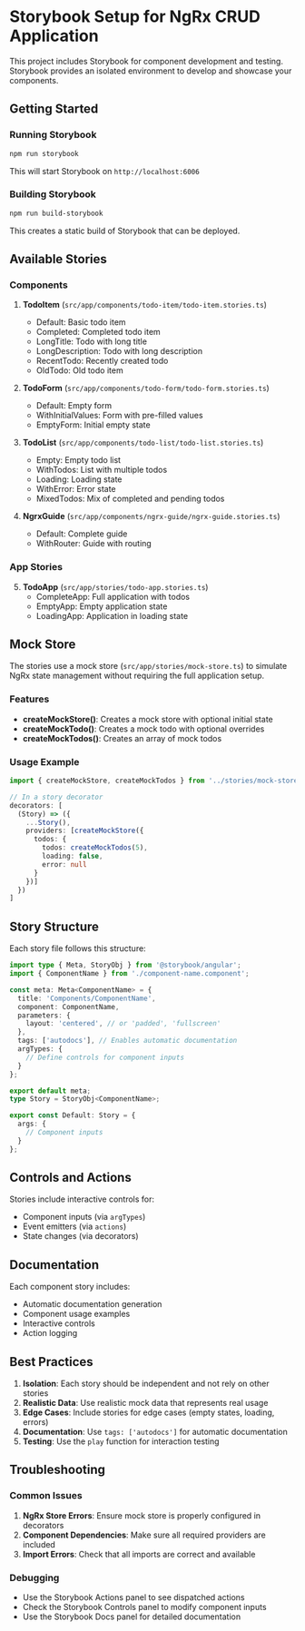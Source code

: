 # Storybook Setup for NgRx CRUD Application

This project includes Storybook for component development and testing. Storybook provides an isolated environment to develop and showcase your components.

## Getting Started

### Running Storybook

```bash
npm run storybook
```

This will start Storybook on `http://localhost:6006`

### Building Storybook

```bash
npm run build-storybook
```

This creates a static build of Storybook that can be deployed.

## Available Stories

### Components

1. **TodoItem** (`src/app/components/todo-item/todo-item.stories.ts`)
   - Default: Basic todo item
   - Completed: Completed todo item
   - LongTitle: Todo with long title
   - LongDescription: Todo with long description
   - RecentTodo: Recently created todo
   - OldTodo: Old todo item

2. **TodoForm** (`src/app/components/todo-form/todo-form.stories.ts`)
   - Default: Empty form
   - WithInitialValues: Form with pre-filled values
   - EmptyForm: Initial empty state

3. **TodoList** (`src/app/components/todo-list/todo-list.stories.ts`)
   - Empty: Empty todo list
   - WithTodos: List with multiple todos
   - Loading: Loading state
   - WithError: Error state
   - MixedTodos: Mix of completed and pending todos

4. **NgrxGuide** (`src/app/components/ngrx-guide/ngrx-guide.stories.ts`)
   - Default: Complete guide
   - WithRouter: Guide with routing

### App Stories

5. **TodoApp** (`src/app/stories/todo-app.stories.ts`)
   - CompleteApp: Full application with todos
   - EmptyApp: Empty application state
   - LoadingApp: Application in loading state

## Mock Store

The stories use a mock store (`src/app/stories/mock-store.ts`) to simulate NgRx state management without requiring the full application setup.

### Features

- **createMockStore()**: Creates a mock store with optional initial state
- **createMockTodo()**: Creates a mock todo with optional overrides
- **createMockTodos()**: Creates an array of mock todos

### Usage Example

```typescript
import { createMockStore, createMockTodos } from '../stories/mock-store';

// In a story decorator
decorators: [
  (Story) => ({
    ...Story(),
    providers: [createMockStore({
      todos: {
        todos: createMockTodos(5),
        loading: false,
        error: null
      }
    })]
  })
]
```

## Story Structure

Each story file follows this structure:

```typescript
import type { Meta, StoryObj } from '@storybook/angular';
import { ComponentName } from './component-name.component';

const meta: Meta<ComponentName> = {
  title: 'Components/ComponentName',
  component: ComponentName,
  parameters: {
    layout: 'centered', // or 'padded', 'fullscreen'
  },
  tags: ['autodocs'], // Enables automatic documentation
  argTypes: {
    // Define controls for component inputs
  }
};

export default meta;
type Story = StoryObj<ComponentName>;

export const Default: Story = {
  args: {
    // Component inputs
  }
};
```

## Controls and Actions

Stories include interactive controls for:
- Component inputs (via `argTypes`)
- Event emitters (via `actions`)
- State changes (via decorators)

## Documentation

Each component story includes:
- Automatic documentation generation
- Component usage examples
- Interactive controls
- Action logging

## Best Practices

1. **Isolation**: Each story should be independent and not rely on other stories
2. **Realistic Data**: Use realistic mock data that represents real usage
3. **Edge Cases**: Include stories for edge cases (empty states, loading, errors)
4. **Documentation**: Use `tags: ['autodocs']` for automatic documentation
5. **Testing**: Use the `play` function for interaction testing

## Troubleshooting

### Common Issues

1. **NgRx Store Errors**: Ensure mock store is properly configured in decorators
2. **Component Dependencies**: Make sure all required providers are included
3. **Import Errors**: Check that all imports are correct and available

### Debugging

- Use the Storybook Actions panel to see dispatched actions
- Check the Storybook Controls panel to modify component inputs
- Use the Storybook Docs panel for detailed documentation 